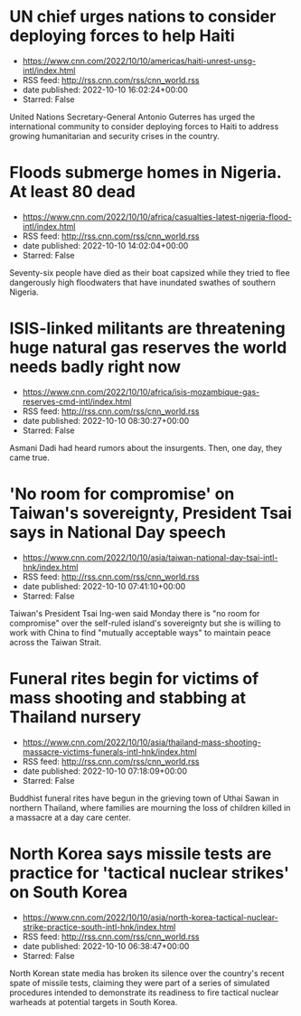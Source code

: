 # UN chief urges nations to consider deploying forces to help Haiti
 - https://www.cnn.com/2022/10/10/americas/haiti-unrest-unsg-intl/index.html
 - RSS feed: http://rss.cnn.com/rss/cnn_world.rss
 - date published: 2022-10-10 16:02:24+00:00
 - Starred: False

United Nations Secretary-General Antonio Guterres has urged the international community to consider deploying forces to Haiti to address growing humanitarian and security crises in the country.

# Floods submerge homes in Nigeria. At least 80 dead
 - https://www.cnn.com/2022/10/10/africa/casualties-latest-nigeria-flood-intl/index.html
 - RSS feed: http://rss.cnn.com/rss/cnn_world.rss
 - date published: 2022-10-10 14:02:04+00:00
 - Starred: False

Seventy-six people have died as their boat capsized while they tried to flee dangerously high floodwaters that have inundated swathes of southern Nigeria.

# ISIS-linked militants are threatening huge natural gas reserves the world needs badly right now
 - https://www.cnn.com/2022/10/10/africa/isis-mozambique-gas-reserves-cmd-intl/index.html
 - RSS feed: http://rss.cnn.com/rss/cnn_world.rss
 - date published: 2022-10-10 08:30:27+00:00
 - Starred: False

Asmani Dadi had heard rumors about the insurgents. Then, one day, they came true.

# 'No room for compromise' on Taiwan's sovereignty, President Tsai says in National Day speech
 - https://www.cnn.com/2022/10/10/asia/taiwan-national-day-tsai-intl-hnk/index.html
 - RSS feed: http://rss.cnn.com/rss/cnn_world.rss
 - date published: 2022-10-10 07:41:10+00:00
 - Starred: False

Taiwan's President Tsai Ing-wen said Monday there is "no room for compromise" over the self-ruled island's sovereignty but she is willing to work with China to find "mutually acceptable ways" to maintain peace across the Taiwan Strait.

# Funeral rites begin for victims of mass shooting and stabbing at Thailand nursery
 - https://www.cnn.com/2022/10/10/asia/thailand-mass-shooting-massacre-victims-funerals-intl-hnk/index.html
 - RSS feed: http://rss.cnn.com/rss/cnn_world.rss
 - date published: 2022-10-10 07:18:09+00:00
 - Starred: False

Buddhist funeral rites have begun in the grieving town of Uthai Sawan in northern Thailand, where families are mourning the loss of children killed in a massacre at a day care center.

# North Korea says missile tests are practice for 'tactical nuclear strikes' on South Korea
 - https://www.cnn.com/2022/10/10/asia/north-korea-tactical-nuclear-strike-practice-south-intl-hnk/index.html
 - RSS feed: http://rss.cnn.com/rss/cnn_world.rss
 - date published: 2022-10-10 06:38:47+00:00
 - Starred: False

North Korean state media has broken its silence over the country's recent spate of missile tests, claiming they were part of a series of simulated procedures intended to demonstrate its readiness to fire tactical nuclear warheads at potential targets in South Korea.
